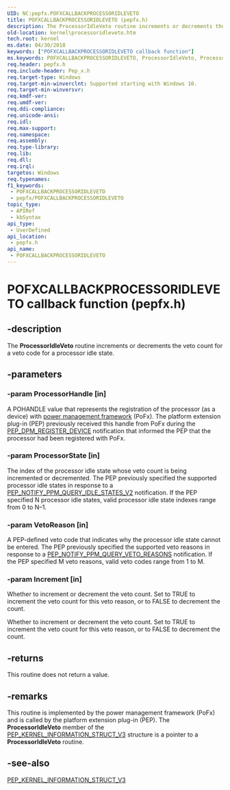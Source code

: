 ```yaml
---
UID: NC:pepfx.POFXCALLBACKPROCESSORIDLEVETO
title: POFXCALLBACKPROCESSORIDLEVETO (pepfx.h)
description: The ProcessorIdleVeto routine increments or decrements the veto count for a veto code for a processor idle state.
old-location: kernel\processoridleveto.htm
tech.root: kernel
ms.date: 04/30/2018
keywords: ["POFXCALLBACKPROCESSORIDLEVETO callback function"]
ms.keywords: POFXCALLBACKPROCESSORIDLEVETO, ProcessorIdleVeto, ProcessorIdleVeto routine [Kernel-Mode Driver Architecture], ProcessorIdleVetoreadv, kernel.processoridleveto, pepfx/ProcessorIdleVeto
req.header: pepfx.h
req.include-header: Pep_x.h
req.target-type: Windows
req.target-min-winverclnt: Supported starting with Windows 10.
req.target-min-winversvr: 
req.kmdf-ver: 
req.umdf-ver: 
req.ddi-compliance: 
req.unicode-ansi: 
req.idl: 
req.max-support: 
req.namespace: 
req.assembly: 
req.type-library: 
req.lib: 
req.dll: 
req.irql: 
targetos: Windows
req.typenames: 
f1_keywords:
 - POFXCALLBACKPROCESSORIDLEVETO
 - pepfx/POFXCALLBACKPROCESSORIDLEVETO
topic_type:
 - APIRef
 - kbSyntax
api_type:
 - UserDefined
api_location:
 - pepfx.h
api_name:
 - POFXCALLBACKPROCESSORIDLEVETO
---
```


# POFXCALLBACKPROCESSORIDLEVETO callback function (pepfx.h)


## -description

The <b>ProcessorIdleVeto</b> routine increments or decrements the veto count for a veto code for a processor idle state.

## -parameters

### -param ProcessorHandle [in]


A POHANDLE value that represents the registration of the processor (as a device) with <a href="/windows-hardware/drivers/ddi/_kernel/#device-power-management">power management framework</a> (PoFx). The platform extension plug-in (PEP) previously received this handle from PoFx during the <a href="/windows-hardware/drivers/ddi/pepfx/ns-pepfx-_pep_register_crashdump_device">PEP_DPM_REGISTER_DEVICE</a> notification that informed the PEP that the processor had been registered with PoFx.

### -param ProcessorState [in]


The index of the processor idle state whose veto count is being incremented or decremented. The PEP previously specified the supported processor idle states in response to a <a href="/windows-hardware/drivers/ddi/pepfx/ns-pepfx-_pep_ppm_query_idle_states_v2">PEP_NOTIFY_PPM_QUERY_IDLE_STATES_V2</a> notification. If the PEP specified N processor idle states, valid processor idle state indexes range from 0 to N–1.

### -param VetoReason [in]


A PEP-defined veto code that indicates why the processor idle state cannot be entered. The PEP previously specified the supported veto reasons in response to a <a href="/windows-hardware/drivers/ddi/pepfx/ns-pepfx-_pep_ppm_query_veto_reason">PEP_NOTIFY_PPM_QUERY_VETO_REASONS</a> notification. If the PEP specified M veto reasons, valid veto codes range from 1 to M.

### -param Increment [in]


Whether to increment or decrement the veto count. Set to TRUE to increment the veto count for this veto reason, or to FALSE to decrement the count.

Whether to increment or decrement the veto count. Set to TRUE to increment the veto count for this veto reason, or to FALSE to decrement the count.

## -returns

This routine does not return a value.

## -remarks

This routine is implemented by the power management framework (PoFx) and is called by the platform extension plug-in (PEP). The <b>ProcessorIdleVeto</b> member of the <a href="/windows-hardware/drivers/ddi/pepfx/ns-pepfx-_pep_kernel_information_struct_v3">PEP_KERNEL_INFORMATION_STRUCT_V3</a> structure is a pointer to a <b>ProcessorIdleVeto</b> routine.

## -see-also

<a href="/windows-hardware/drivers/ddi/pepfx/ns-pepfx-_pep_kernel_information_struct_v3">PEP_KERNEL_INFORMATION_STRUCT_V3</a>

